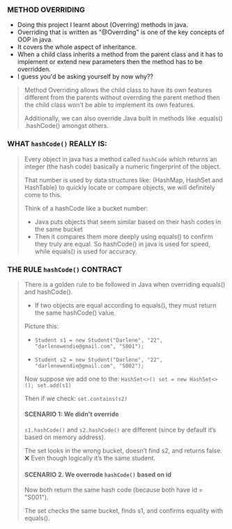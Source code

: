 ### METHOD OVERRIDING
- Doing this project I learnt about (Overring) methods in java. 
- Overriding that is written as "@Overrding" is one of the key concepts of OOP in java.
- It covers the whole aspect of inheritance. 
- When a child class inherits a method from the parent class and it has to implement or extend new parameters then the method has to be overridden.
- I guess you'd be asking yourself by now why??

> Method Overriding allows the child class to have its own features different from the parents without overrding the parent method then the child class won't be able to implement its own features.
> 
> Additionally, we can also override Java built in methods like .equals() .hashCode() amongst others.
> 
>
### WHAT `hashCode()` REALLY IS:
> Every object in java has a method called `hashCode` which returns an integer (the hash code) basically a numeric fingerprint of the object.
> 
> That number is used by data structures like: {HashMap, HashSet and HashTable} to quickly locate or compare objects, we will definitely come to this.
>
> Think of a hashCode like a bucket number:
> 
>  - Java puts objects that seem similar based on their hash codes in the same bucket
>  - Then it compares them more deeply using equals() to confirm they truly are equal.
> So hashCode() in  java is used for speed, while equals() is used for accuracy.
> 
### THE RULE `hashCode()` CONTRACT
> There is a golden rule to be followed in Java when overriding equals() and hashCode().
>  - If two objects are equal according to equals(), they must return the same hashCode() value.
>  
> Picture this:
> - `Student s1 = new Student("Darlene", "22", "darlenewendie@gmail.com", "S001");`
> 
> - `Student s2 = new Student("Darlene", "22", "darlenewendie@gmail.com", "S002");`
> 
> Now suppose we add one to the:
> `HashSet<>() set = new HashSet<>();
> set.add(s1)`
> 
> Then if we check:
> `set.contains(s2)`
> 
> #### SCENARIO 1: We didn't override
>  `s1.hashCode()` and `s2.hashCode()` are different (since by default it’s based on memory address).
> 
> The set looks in the wrong bucket, doesn’t find s2, and returns false. ❌
Even though logically it’s the same student.
> 
> #### SCENARIO 2. We overrode `hashCode()` based on id
> Now both return the same hash code (because both have id = "S001").
> 
> The set checks the same bucket, finds s1, and confirms equality with equals().
> 
> 